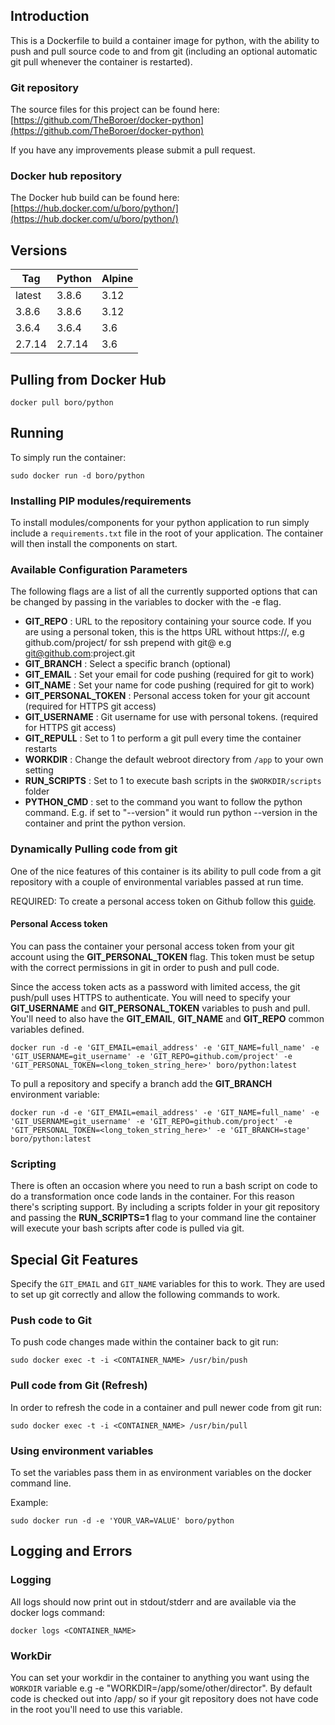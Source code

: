 ## Introduction
This is a Dockerfile to build a container image for python, with the ability to push and pull source code to and from git (including an optional automatic git pull whenever the container is restarted).

### Git repository
The source files for this project can be found here: [https://github.com/TheBoroer/docker-python](https://github.com/TheBoroer/docker-python)

If you have any improvements please submit a pull request.

### Docker hub repository
The Docker hub build can be found here: [https://hub.docker.com/u/boro/python/](https://hub.docker.com/u/boro/python/)

## Versions
| Tag | Python | Alpine |
|-----|--------|--------|
| latest | 3.8.6 | 3.12 |
| 3.8.6 | 3.8.6 | 3.12 |
| 3.6.4 | 3.6.4 | 3.6 |
| 2.7.14 | 2.7.14 | 3.6 |



## Pulling from Docker Hub
```
docker pull boro/python
```

## Running
To simply run the container:
```
sudo docker run -d boro/python
```

### Installing PIP modules/requirements
To install modules/components for your python application to run simply include a ```requirements.txt``` file in the root of your application. The container will then install the components on start.

### Available Configuration Parameters
The following flags are a list of all the currently supported options that can be changed by passing in the variables to docker with the -e flag.

 - **GIT_REPO** : URL to the repository containing your source code. If you are using a personal token, this is the https URL without https://, e.g github.com/project/ for ssh prepend with git@ e.g git@github.com:project.git
 - **GIT_BRANCH** : Select a specific branch (optional)
 - **GIT_EMAIL** : Set your email for code pushing (required for git to work)
 - **GIT_NAME** : Set your name for code pushing (required for git to work)
 - **GIT_PERSONAL_TOKEN** : Personal access token for your git account (required for HTTPS git access)
 - **GIT_USERNAME** : Git username for use with personal tokens. (required for HTTPS git access)
 - **GIT_REPULL** : Set to 1 to perform a git pull every time the container restarts
 - **WORKDIR** : Change the default webroot directory from `/app` to your own setting
 - **RUN_SCRIPTS** : Set to 1 to execute bash scripts in the `$WORKDIR/scripts` folder
 - **PYTHON_CMD** : set to the command you want to follow the python command. E.g. if set to "--version" it would run python --version in the container and print the python version.


### Dynamically Pulling code from git
One of the nice features of this container is its ability to pull code from a git repository with a couple of environmental variables passed at run time.

REQUIRED: To create a personal access token on Github follow this [guide](https://help.github.com/articles/creating-an-access-token-for-command-line-use/).

#### Personal Access token
You can pass the container your personal access token from your git account using the __GIT_PERSONAL_TOKEN__ flag. This token must be setup with the correct permissions in git in order to push and pull code.

Since the access token acts as a password with limited access, the git push/pull uses HTTPS to authenticate. You will need to specify your __GIT_USERNAME__ and __GIT_PERSONAL_TOKEN__ variables to push and pull. You'll need to also have the __GIT_EMAIL__, __GIT_NAME__ and __GIT_REPO__ common variables defined.

```
docker run -d -e 'GIT_EMAIL=email_address' -e 'GIT_NAME=full_name' -e 'GIT_USERNAME=git_username' -e 'GIT_REPO=github.com/project' -e 'GIT_PERSONAL_TOKEN=<long_token_string_here>' boro/python:latest
```

To pull a repository and specify a branch add the __GIT_BRANCH__ environment variable:
```
docker run -d -e 'GIT_EMAIL=email_address' -e 'GIT_NAME=full_name' -e 'GIT_USERNAME=git_username' -e 'GIT_REPO=github.com/project' -e 'GIT_PERSONAL_TOKEN=<long_token_string_here>' -e 'GIT_BRANCH=stage' boro/python:latest
```

### Scripting
There is often an occasion where you need to run a bash script on code to do a transformation once code lands in the container. For this reason there's scripting support. By including a scripts folder in your git repository and passing the __RUN_SCRIPTS=1__ flag to your command line the container will execute your bash scripts after code is pulled via git.

## Special Git Features
Specify the ```GIT_EMAIL``` and ```GIT_NAME``` variables for this to work. They are used to set up git correctly and allow the following commands to work.

### Push code to Git
To push code changes made within the container back to git run:
```
sudo docker exec -t -i <CONTAINER_NAME> /usr/bin/push
```

### Pull code from Git (Refresh)
In order to refresh the code in a container and pull newer code from git run:
```
sudo docker exec -t -i <CONTAINER_NAME> /usr/bin/pull
```

### Using environment variables

To set the variables pass them in as environment variables on the docker command line.

Example:
```
sudo docker run -d -e 'YOUR_VAR=VALUE' boro/python
```

## Logging and Errors

### Logging
All logs should now print out in stdout/stderr and are available via the docker logs command:
```
docker logs <CONTAINER_NAME>
```
### WorkDir
You can set your workdir in the container to anything you want using the ```WORKDIR``` variable e.g -e "WORKDIR=/app/some/other/director". By default code is checked out into /app/ so if your git repository does not have code in the root you'll need to use this variable.

